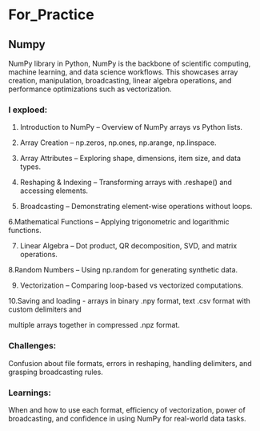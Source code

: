 # For_Practice

## Numpy
NumPy library in Python, NumPy is the backbone of scientific computing, machine learning, and data science workflows. This showcases array creation, manipulation, broadcasting, linear algebra operations, and performance optimizations such as vectorization. 

### I exploed: 
1. Introduction to NumPy – Overview of NumPy arrays vs Python lists.

2. Array Creation – np.zeros, np.ones, np.arange, np.linspace.

3. Array Attributes – Exploring shape, dimensions, item size, and data types.

4. Reshaping & Indexing – Transforming arrays with .reshape() and accessing elements.

5. Broadcasting – Demonstrating element-wise operations without loops.

6.Mathematical Functions – Applying trigonometric and logarithmic functions.

7. Linear Algebra – Dot product, QR decomposition, SVD, and matrix operations.

8.Random Numbers – Using np.random for generating synthetic data.

9. Vectorization – Comparing loop-based vs vectorized computations.

10.Saving and loading - arrays in binary .npy format, text .csv format with custom delimiters and 
   
   multiple arrays together in compressed .npz format.
   
### Challenges: 
Confusion about file formats, errors in reshaping, handling delimiters, and grasping broadcasting rules.

### Learnings: 
When and how to use each format, efficiency of vectorization, power of broadcasting, and confidence in using NumPy for real-world data tasks.
